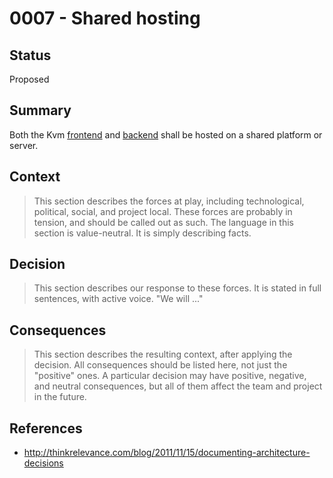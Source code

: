 # 0007 - Shared hosting

## Status
[status]: #status

Proposed

## Summary
[summary]: #summary

Both the Kvm [frontend](https://github.com/kartevonmorgen/kartevonmorgen) and
[backend](https://github.com/kartevonmorgen/openfairdb) shall be hosted on a
shared platform or server.

## Context
[context]: #context

> This section describes the forces at play, including technological, political, social, and project local. These forces are probably in tension, and should be called out as such. The language in this section is value-neutral. It is simply describing facts.

## Decision
[decision]: #decision

> This section describes our response to these forces. It is stated in full sentences, with active voice. "We will ..."

## Consequences
[consequences]: #consequences

> This section describes the resulting context, after applying the decision. All consequences should be listed here, not just the "positive" ones. A particular decision may have positive, negative, and neutral consequences, but all of them affect the team and project in the future.

## References
[references]: #references

- http://thinkrelevance.com/blog/2011/11/15/documenting-architecture-decisions
